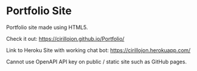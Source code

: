 # Portfolio Site

Portfolio site made using HTML5. 

Check it out: https://cirillojon.github.io/Portfolio/

Link to Heroku Site with working chat 
bot: https://cirillojon.herokuapp.com/

Cannot use OpenAPI API key on public / static site such as GitHub pages. 
